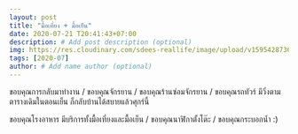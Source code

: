 ```yaml
---
layout: post
title: "มื้อเที่ยง + มื้อเย็น"
date: 2020-07-21 T20:41:43+07:00
description: # Add post description (optional)
img: https://res.cloudinary.com/sdees-reallife/image/upload/v1595428736/IMG_2699.jpg # Add image post (optional)
tags: [2020-07]
author: # Add name author (optional)
---
```

ขอบคุณการกลับมาทำงาน / ขอบคุณจักรยาน / ขอบคุณร้านซ่อมจักรยาน / ขอบคุณรถทัวร์ มีวิ่งตามตารางเดิมในตอนเย็น ก็กลับบ้านได้สบายแล้วศุกร์นี้

<i class="fa fa-child" style="color:plum"></i>

ขอบคุณโรงอาหาร มีบริการทั้งมื้อเที่ยงและมื้อเย็น / ขอบคุณนาฬิกาตั้งโต๊ะ / ขอบคุณกระบอกน้ำ :)
